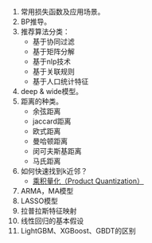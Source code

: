1. 常用损失函数及应用场景。
2. BP推导。
3. 推荐算法分类：
   - 基于协同过滤
   - 基于矩阵分解
   - 基于nlp技术
   - 基于关联规则
   - 基于人口统计特征
4. deep & wide模型。
5. 距离的种类。
   - 余弦距离
   - jaccard距离
   - 欧式距离
   - 曼哈顿距离
   - 闵可夫斯基距离
   - 马氏距离
6. 如何快速找到k近邻？
   - [乘积量化（Product Quantization）](https://www.cnblogs.com/mafuqiang/p/7161592.html)
7. ARMA，MA模型
8. LASSO模型
9. 拉普拉斯特征映射
10. 线性回归的基本假设
11. LightGBM、XGBoost、GBDT的区别

